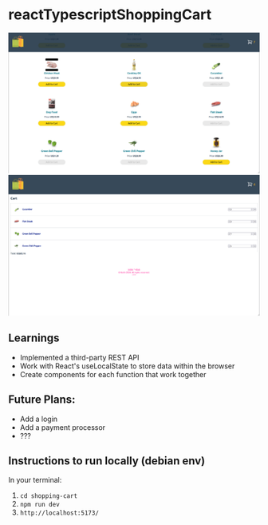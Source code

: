 # reactTypescriptShoppingCart

<!-- ![Homepage of the ecommerce site showing multiple items with multiple added to the cart](homepage.png) -->
<img src="homepage.png" alt="Homepage of the ecommerce site showing multiple items with multiple added to the cart" width="600" />

<img src="cart.png" alt="Cart contents include: Cucumber x2, Fish Steak x5, Green Bell Pepper x1 and Green Chili Pepper x6" width="600" />

## Learnings

- Implemented a third-party REST API
- Work with React's useLocalState to store data within the browser
- Create components for each function that work together

## Future Plans:
- Add a login
- Add a payment processor
- ???


## Instructions to run locally (debian env)

In your terminal:
1. `cd shopping-cart`
2. `npm run dev`
3. `http://localhost:5173/`
